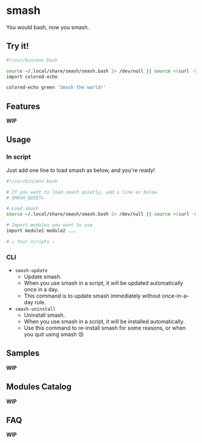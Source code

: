 # smash

You would bash, now you smash.

## Try it!

```bash
#!/usr/bin/env bash

source ~/.local/share/smash/smash.bash 2> /dev/null || source <(curl -Ls "https://smash.ru5j4r0.dev")
import colored-echo

colored-echo green 'Smash the world!'
```

## Features

**WIP**

## Usage

### In script

Just add one line to load smash as below, and you're ready!

```bash
#!/usr/bin/env bash

# If you want to load smash quietly, add a line as below
# SMASH_QUIET=

# Load smash
source ~/.local/share/smash/smash.bash 2> /dev/null || source <(curl -Ls "https://smash.ru5j4r0.dev")

# Import modules you want to use
import module1 module2 ...

# ↓ Your scripts ↓
```

### CLI

- `smash-update`
	- Update smash.
	- When you use smash in a script, it will be updated automatically once in a day.
	- This command is to update smash immediately without once-in-a-day rule.
- `smash-uninstall`
	- Uninstall smash.
	- When you use smash in a script, it will be installed automatically.
	- Use this command to re-install smash for some reasons, or when you quit using smash 😢

## Samples

**WIP**

## Modules Catalog

**WIP**

## FAQ

**WIP**
